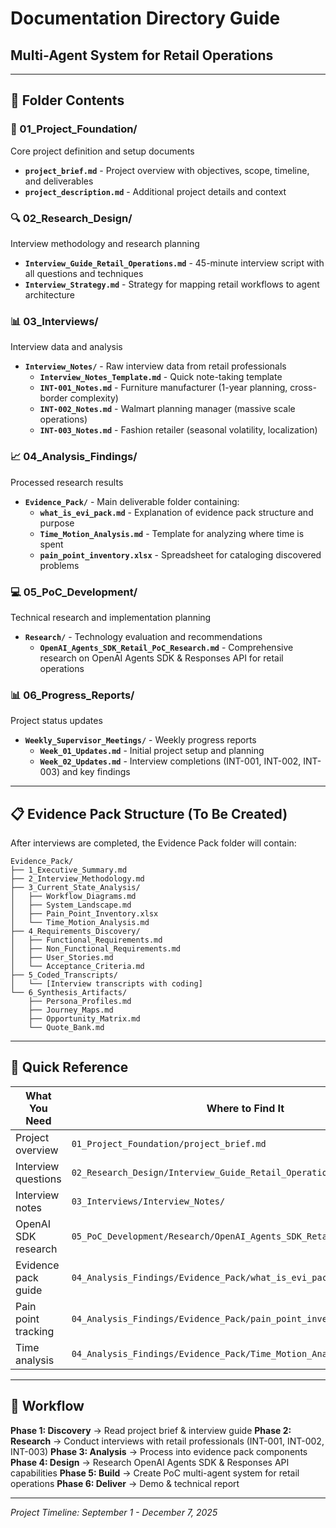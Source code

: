 # Documentation Directory Guide
## Multi-Agent System for Retail Operations

---

## 📁 Folder Contents

### 📘 01_Project_Foundation/
Core project definition and setup documents

- **`project_brief.md`** - Project overview with objectives, scope, timeline, and deliverables
- **`project_description.md`** - Additional project details and context

### 🔍 02_Research_Design/
Interview methodology and research planning

- **`Interview_Guide_Retail_Operations.md`** - 45-minute interview script with all questions and techniques
- **`Interview_Strategy.md`** - Strategy for mapping retail workflows to agent architecture

### 📊 03_Interviews/
Interview data and analysis

- **`Interview_Notes/`** - Raw interview data from retail professionals
  - **`Interview_Notes_Template.md`** - Quick note-taking template
  - **`INT-001_Notes.md`** - Furniture manufacturer (1-year planning, cross-border complexity)
  - **`INT-002_Notes.md`** - Walmart planning manager (massive scale operations)
  - **`INT-003_Notes.md`** - Fashion retailer (seasonal volatility, localization)

### 📈 04_Analysis_Findings/
Processed research results

- **`Evidence_Pack/`** - Main deliverable folder containing:
  - **`what_is_evi_pack.md`** - Explanation of evidence pack structure and purpose
  - **`Time_Motion_Analysis.md`** - Template for analyzing where time is spent
  - **`pain_point_inventory.xlsx`** - Spreadsheet for cataloging discovered problems

### 💻 05_PoC_Development/
Technical research and implementation planning

- **`Research/`** - Technology evaluation and recommendations
  - **`OpenAI_Agents_SDK_Retail_PoC_Research.md`** - Comprehensive research on OpenAI Agents SDK & Responses API for retail operations

### 📊 06_Progress_Reports/
Project status updates


- **`Weekly_Supervisor_Meetings/`** - Weekly progress reports
  - **`Week_01_Updates.md`** - Initial project setup and planning 
  - **`Week_02_Updates.md`** - Interview completions (INT-001, INT-002, INT-003) and key findings

---

## 📋 Evidence Pack Structure (To Be Created)

After interviews are completed, the Evidence Pack folder will contain:

```
Evidence_Pack/
├── 1_Executive_Summary.md
├── 2_Interview_Methodology.md
├── 3_Current_State_Analysis/
│   ├── Workflow_Diagrams.md
│   ├── System_Landscape.md
│   ├── Pain_Point_Inventory.xlsx
│   └── Time_Motion_Analysis.md
├── 4_Requirements_Discovery/
│   ├── Functional_Requirements.md
│   ├── Non_Functional_Requirements.md
│   ├── User_Stories.md
│   └── Acceptance_Criteria.md
├── 5_Coded_Transcripts/
│   └── [Interview transcripts with coding]
└── 6_Synthesis_Artifacts/
    ├── Persona_Profiles.md
    ├── Journey_Maps.md
    ├── Opportunity_Matrix.md
    └── Quote_Bank.md
```

---

## 📝 Quick Reference

| What You Need | Where to Find It |
|---------------|------------------|
| Project overview | `01_Project_Foundation/project_brief.md` |
| Interview questions | `02_Research_Design/Interview_Guide_Retail_Operations.md` |
| Interview notes | `03_Interviews/Interview_Notes/` |
| OpenAI SDK research | `05_PoC_Development/Research/OpenAI_Agents_SDK_Retail_PoC_Research.md` |
| Evidence pack guide | `04_Analysis_Findings/Evidence_Pack/what_is_evi_pack.md` |
| Pain point tracking | `04_Analysis_Findings/Evidence_Pack/pain_point_inventory.xlsx` |
| Time analysis | `04_Analysis_Findings/Evidence_Pack/Time_Motion_Analysis.md` |

---

## 🎯 Workflow

**Phase 1: Discovery** → Read project brief & interview guide
**Phase 2: Research** → Conduct interviews with retail professionals (INT-001, INT-002, INT-003)
**Phase 3: Analysis** → Process into evidence pack components
**Phase 4: Design** → Research OpenAI Agents SDK & Responses API capabilities
**Phase 5: Build** → Create PoC multi-agent system for retail operations
**Phase 6: Deliver** → Demo & technical report

---

*Project Timeline: September 1 - December 7, 2025*